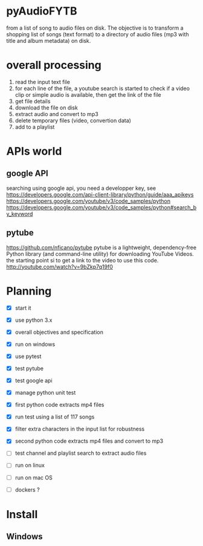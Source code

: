 # pyAudioFYTB
from a list of song to audio files on disk.
The objective is to transform a shopping list of songs (text format) to a directory of audio files (mp3 with title and album metadata) on disk.

# overall processing
1. read the input text file
2. for each line of the file, a youtube search is started to check if a video clip or simple audio is available, then get the link of the file
3. get file details
4. download the file on disk
5. extract audio and convert to mp3
6. delete temporary files (video, convertion data)
7. add to a playlist

# APIs world

## google API
searching using google api, you need a developper key, see https://developers.google.com/api-client-library/python/guide/aaa_apikeys
https://developers.google.com/youtube/v3/code_samples/python
https://developers.google.com/youtube/v3/code_samples/python#search_by_keyword

## pytube
https://github.com/nficano/pytube
pytube is a lightweight, dependency-free Python library (and command-line utility) for downloading YouTube Videos.
the starting point si to get a link to the video to use this code.
http://youtube.com/watch?v=9bZkp7q19f0



# Planning

- [x] start it
- [x] use python 3.x
- [x] overall objectives and specification
- [x] run on windows
- [x] use pytest
- [x] test pytube
- [x] test google api
- [x] manage python unit test
- [x] first python code extracts  mp4 files
- [x] run test using a list of 117 songs
- [x] filter extra characters in the input list for robustness
- [x] second python code extracts mp4 files and convert to mp3
- [ ] test channel and playlist search to extract audio files

- [ ] run on linux
- [ ] run on mac OS
- [ ] dockers ?

# Install
## Windows


